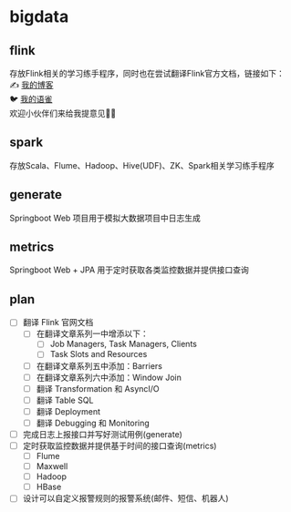 # bigdata

## flink
存放Flink相关的学习练手程序，同时也在尝试翻译Flink官方文档，链接如下：<br>
✍️ [我的博客](https://liverrrr.fun/tags/flink)
<br>
🐦 [我的语雀](https://www.yuque.com/liverrrr/bigdata)
<br>
欢迎小伙伴们来给我提意见👏👏

## spark
存放Scala、Flume、Hadoop、Hive(UDF)、ZK、Spark相关学习练手程序

## generate
Springboot Web 项目用于模拟大数据项目中日志生成

## metrics
Springboot Web + JPA 用于定时获取各类监控数据并提供接口查询

## plan
- [ ] 翻译 Flink 官网文档
  - [ ] 在翻译文章系列一中增添以下：
    - [ ] Job Managers, Task Managers, Clients
    - [ ] Task Slots and Resources
  - [ ] 在翻译文章系列五中添加：Barriers
  - [ ] 在翻译文章系列六中添加：Window Join
  - [ ] 翻译 Transformation 和 AsyncI/O
  - [ ] 翻译 Table SQL
  - [ ] 翻译 Deployment
  - [ ] 翻译 Debugging 和 Monitoring
- [ ] 完成日志上报接口并写好测试用例(generate)
- [ ] 定时获取监控数据并提供基于时间的接口查询(metrics)
  - [ ] Flume
  - [ ] Maxwell
  - [ ] Hadoop
  - [ ] HBase
- [ ] 设计可以自定义报警规则的报警系统(邮件、短信、机器人)